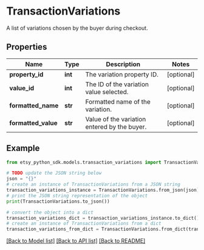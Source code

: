# TransactionVariations

A list of variations chosen by the buyer during checkout.

## Properties

Name | Type | Description | Notes
------------ | ------------- | ------------- | -------------
**property_id** | **int** | The variation property ID. | [optional] 
**value_id** | **int** | The ID of the variation value selected. | [optional] 
**formatted_name** | **str** | Formatted name of the variation. | [optional] 
**formatted_value** | **str** | Value of the variation entered by the buyer. | [optional] 

## Example

```python
from etsy_python_sdk.models.transaction_variations import TransactionVariations

# TODO update the JSON string below
json = "{}"
# create an instance of TransactionVariations from a JSON string
transaction_variations_instance = TransactionVariations.from_json(json)
# print the JSON string representation of the object
print(TransactionVariations.to_json())

# convert the object into a dict
transaction_variations_dict = transaction_variations_instance.to_dict()
# create an instance of TransactionVariations from a dict
transaction_variations_from_dict = TransactionVariations.from_dict(transaction_variations_dict)
```
[[Back to Model list]](../README.md#documentation-for-models) [[Back to API list]](../README.md#documentation-for-api-endpoints) [[Back to README]](../README.md)


